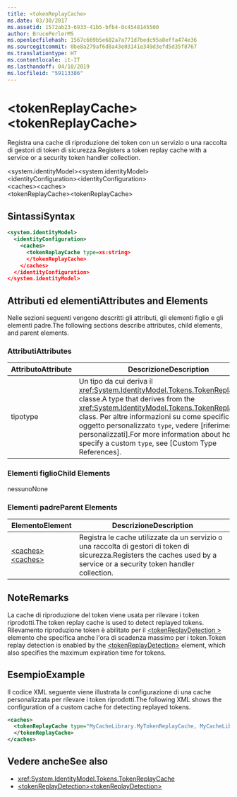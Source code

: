 ```yaml
---
title: <tokenReplayCache>
ms.date: 03/30/2017
ms.assetid: 1572ab23-6933-41b5-bfb4-0c4548145500
author: BrucePerlerMS
ms.openlocfilehash: 1567c669b5e682a7a771d7bedc95a8effa474e36
ms.sourcegitcommit: 0be8a279af6d8a43e03141e349d3efd5d35f8767
ms.translationtype: HT
ms.contentlocale: it-IT
ms.lasthandoff: 04/18/2019
ms.locfileid: "59113386"
---
```

# <a name="tokenreplaycache"></a><span data-ttu-id="966de-101">\<tokenReplayCache></span><span class="sxs-lookup"><span data-stu-id="966de-101">\<tokenReplayCache></span></span>
<span data-ttu-id="966de-102">Registra una cache di riproduzione dei token con un servizio o una raccolta di gestori di token di sicurezza.</span><span class="sxs-lookup"><span data-stu-id="966de-102">Registers a token replay cache with a service or a security token handler collection.</span></span>  
  
 <span data-ttu-id="966de-103">\<system.identityModel></span><span class="sxs-lookup"><span data-stu-id="966de-103">\<system.identityModel></span></span>  
<span data-ttu-id="966de-104">\<identityConfiguration></span><span class="sxs-lookup"><span data-stu-id="966de-104">\<identityConfiguration></span></span>  
<span data-ttu-id="966de-105">\<caches></span><span class="sxs-lookup"><span data-stu-id="966de-105">\<caches></span></span>  
<span data-ttu-id="966de-106">\<tokenReplayCache></span><span class="sxs-lookup"><span data-stu-id="966de-106">\<tokenReplayCache></span></span>  
  
## <a name="syntax"></a><span data-ttu-id="966de-107">Sintassi</span><span class="sxs-lookup"><span data-stu-id="966de-107">Syntax</span></span>  
  
```xml  
<system.identityModel>  
  <identityConfiguration>  
    <caches>  
      <tokenReplayCache type=xs:string>  
      </tokenReplayCache>  
    </caches>  
  </identityConfiguration>  
</system.identityModel>  
```  
  
## <a name="attributes-and-elements"></a><span data-ttu-id="966de-108">Attributi ed elementi</span><span class="sxs-lookup"><span data-stu-id="966de-108">Attributes and Elements</span></span>  
 <span data-ttu-id="966de-109">Nelle sezioni seguenti vengono descritti gli attributi, gli elementi figlio e gli elementi padre.</span><span class="sxs-lookup"><span data-stu-id="966de-109">The following sections describe attributes, child elements, and parent elements.</span></span>  
  
### <a name="attributes"></a><span data-ttu-id="966de-110">Attributi</span><span class="sxs-lookup"><span data-stu-id="966de-110">Attributes</span></span>  
  
|<span data-ttu-id="966de-111">Attributo</span><span class="sxs-lookup"><span data-stu-id="966de-111">Attribute</span></span>|<span data-ttu-id="966de-112">Descrizione</span><span class="sxs-lookup"><span data-stu-id="966de-112">Description</span></span>|  
|---------------|-----------------|  
|<span data-ttu-id="966de-113">tipo</span><span class="sxs-lookup"><span data-stu-id="966de-113">type</span></span>|<span data-ttu-id="966de-114">Un tipo da cui deriva il <xref:System.IdentityModel.Tokens.TokenReplayCache> classe.</span><span class="sxs-lookup"><span data-stu-id="966de-114">A type that derives from the <xref:System.IdentityModel.Tokens.TokenReplayCache> class.</span></span> <span data-ttu-id="966de-115">Per altre informazioni su come specificare un oggetto personalizzato `type`, vedere [riferimenti a tipi personalizzati].</span><span class="sxs-lookup"><span data-stu-id="966de-115">For more information about how to specify a custom `type`, see [Custom Type References].</span></span>
  
### <a name="child-elements"></a><span data-ttu-id="966de-116">Elementi figlio</span><span class="sxs-lookup"><span data-stu-id="966de-116">Child Elements</span></span>  
 <span data-ttu-id="966de-117">nessuno</span><span class="sxs-lookup"><span data-stu-id="966de-117">None</span></span>  
  
### <a name="parent-elements"></a><span data-ttu-id="966de-118">Elementi padre</span><span class="sxs-lookup"><span data-stu-id="966de-118">Parent Elements</span></span>  
  
|<span data-ttu-id="966de-119">Elemento</span><span class="sxs-lookup"><span data-stu-id="966de-119">Element</span></span>|<span data-ttu-id="966de-120">Descrizione</span><span class="sxs-lookup"><span data-stu-id="966de-120">Description</span></span>|  
|-------------|-----------------|  
|[<span data-ttu-id="966de-121">\<caches></span><span class="sxs-lookup"><span data-stu-id="966de-121">\<caches></span></span>](../../../../../docs/framework/configure-apps/file-schema/windows-identity-foundation/caches.md)|<span data-ttu-id="966de-122">Registra le cache utilizzate da un servizio o una raccolta di gestori di token di sicurezza.</span><span class="sxs-lookup"><span data-stu-id="966de-122">Registers the caches used by a service or a security token handler collection.</span></span>|  
  
## <a name="remarks"></a><span data-ttu-id="966de-123">Note</span><span class="sxs-lookup"><span data-stu-id="966de-123">Remarks</span></span>  
 <span data-ttu-id="966de-124">La cache di riproduzione del token viene usata per rilevare i token riprodotti.</span><span class="sxs-lookup"><span data-stu-id="966de-124">The token replay cache is used to detect replayed tokens.</span></span> <span data-ttu-id="966de-125">Rilevamento riproduzione token è abilitato per il [ \<tokenReplayDetection >](../../../../../docs/framework/configure-apps/file-schema/windows-identity-foundation/tokenreplaydetection.md) elemento che specifica anche l'ora di scadenza massimo per i token.</span><span class="sxs-lookup"><span data-stu-id="966de-125">Token replay detection is enabled by the [\<tokenReplayDetection>](../../../../../docs/framework/configure-apps/file-schema/windows-identity-foundation/tokenreplaydetection.md) element, which also specifies the maximum expiration time for tokens.</span></span>  
  
## <a name="example"></a><span data-ttu-id="966de-126">Esempio</span><span class="sxs-lookup"><span data-stu-id="966de-126">Example</span></span>  
 <span data-ttu-id="966de-127">Il codice XML seguente viene illustrata la configurazione di una cache personalizzata per rilevare i token riprodotti.</span><span class="sxs-lookup"><span data-stu-id="966de-127">The following XML shows the configuration of a custom cache for detecting replayed tokens.</span></span>  
  
```xml  
<caches>  
  <tokenReplayCache type="MyCacheLibrary.MyTokenReplayCache, MyCacheLibrary">  
  </tokenReplayCache>  
</caches>  
```  
  
## <a name="see-also"></a><span data-ttu-id="966de-128">Vedere anche</span><span class="sxs-lookup"><span data-stu-id="966de-128">See also</span></span>

- <xref:System.IdentityModel.Tokens.TokenReplayCache>
- [<span data-ttu-id="966de-129">\<tokenReplayDetection></span><span class="sxs-lookup"><span data-stu-id="966de-129">\<tokenReplayDetection></span></span>](../../../../../docs/framework/configure-apps/file-schema/windows-identity-foundation/tokenreplaydetection.md)
